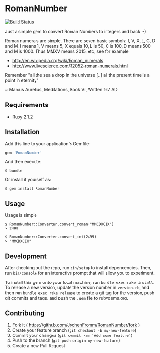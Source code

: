 # RomanNumber

[![Build Status](https://travis-ci.org/JochenFromm/RomanNumber.svg)](https://travis-ci.org/JochenFromm/RomanNumber)

Just a simple gem to convert Roman Numbers to integers and back :-)

Roman numerals are simple. There are seven basic symbols: I, V, X, L, C, D and M. I means 1, V means 5, X equals 10, L is 50, C is 100, D means 500 and M is 1000. Thus MMXV means 2015, etc, see for example

- http://en.wikipedia.org/wiki/Roman_numerals
- http://www.livescience.com/32052-roman-numerals.html

Remember "all the sea a drop in the universe [..] all the present time is a point in eternity"

~ Marcus Aurelius, Meditations, Book VI, Written 167 AD

## Requirements

  - Ruby 2.1.2

## Installation

Add this line to your application's Gemfile:

```ruby
gem 'RomanNumber'
```

And then execute:

    $ bundle

Or install it yourself as:

    $ gem install RomanNumber

## Usage

Usage is simple

    $ RomanNumber::Converter.convert_roman("MMCDXCIX")
    > 2499

    $ RomanNumber::Converter.convert_int(2499)
    > "MMCDXCIX"

## Development

After checking out the repo, run `bin/setup` to install dependencies. Then, run `bin/console` for an interactive prompt that will allow you to experiment.

To install this gem onto your local machine, run `bundle exec rake install`. To release a new version, update the version number in `version.rb`, and then run `bundle exec rake release` to create a git tag for the version, push git commits and tags, and push the `.gem` file to [rubygems.org](https://rubygems.org).

## Contributing

1. Fork it ( https://github.com/JochenFromm/RomanNumber/fork )
2. Create your feature branch (`git checkout -b my-new-feature`)
3. Commit your changes (`git commit -am 'Add some feature'`)
4. Push to the branch (`git push origin my-new-feature`)
5. Create a new Pull Request
